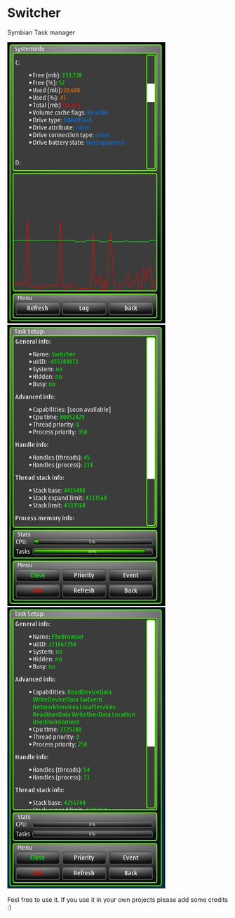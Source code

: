 Switcher
========

Symbian Task manager

![screenshot1](/screenshots/Scr000030.jpg)
![screenshot1](/screenshots/Scr000033.jpg)
![screenshot1](/screenshots/Scr0000371.jpg)

Feel free to use it. If you use it in your own projects please add some credits :) 
